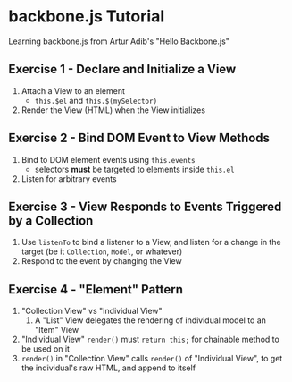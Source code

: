 # backbone.js Tutorial

Learning backbone.js from Artur Adib's "Hello Backbone.js"

## Exercise 1 - Declare and Initialize a View

1. Attach a View to an element
    * `this.$el` and `this.$(mySelector)`
2. Render the View (HTML) when the View initializes

## Exercise 2 - Bind DOM Event to View Methods

1. Bind to DOM element events using `this.events`
    * selectors **must** be targeted to elements inside `this.el`
2. Listen for arbitrary events

## Exercise 3 - View Responds to Events Triggered by a Collection

1. Use `listenTo` to bind a listener to a View, and listen for a change in
the target (be it `Collection`, `Model`, or whatever)
2. Respond to the event by changing the View

## Exercise 4 - "Element" Pattern

1. "Collection View" vs "Individual View"
    1. A "List" View delegates the rendering of individual model to an "Item"
      View
2. "Individual View" `render()` must `return this;` for chainable method to be
used on it
3. `render()` in "Collection View" calls `render()` of "Individual View", to get
the individual's raw HTML, and append to itself